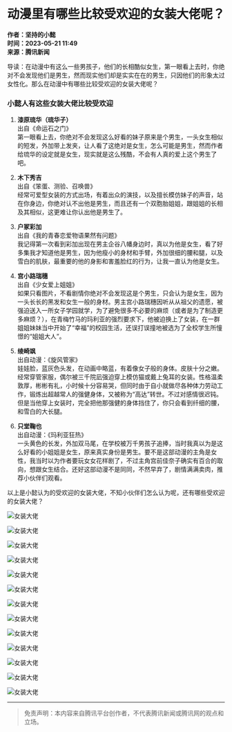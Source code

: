 # 动漫里有哪些比较受欢迎的女装大佬呢？

**作者：坚持的小懿**  
**时间：2023-05-21 11:49**  
**来源：腾讯新闻**

导读：在动漫中有这么一些男孩子，他们的长相酷似女生，第一眼看上去时，你绝对不会发现他们是男生，然而现实他们却是实实在在的男生，只因他们的形象太过女性化。那么在动漫中有哪些比较受欢迎的女装大佬呢？

### 小懿人有这些女装大佬比较受欢迎

1. **漆原琉华（琉华子）**  
   出自《命运石之门》  
   第一眼看上去，你绝对不会发现这么好看的妹子原来是个男生，一头女生相似的短发，外加带上发夹，让人看了这绝对是女生，怎么可能是男生，然而作者给琉华的设定就是女生，现实就是这么残酷，不会有人真的爱上这个男生了吧。

2. **木下秀吉**  
   出自《笨蛋、测验、召唤兽》  
   经常可爱型女装的方式出场，有着出众的演技，以及擅长模仿妹子的声音，站在你身边，你绝对认不出他是男生，而且还有一个双胞胎姐姐，跟姐姐的长相及其相似，这更难让你认出他是男生了。

3. **户冢彩加**  
   出自《我的青春恋爱物语果然有问题》  
   我记得第一次看到彩加出现在男主企谷八幡身边时，真以为他是女生，看了好多集我才知道他是男生，因为他瘦小的身材和手臂，外加很细的腰和腿，以及雪白的肌肤，最重要的他的身影和害羞脸红的行为，让我一直认为他是女生。

4. **宫小路瑞穗**  
   出自《少女爱上姐姐》  
   如果只看图片，不看剧情你绝对不会发现这是个男生，只会认为是女生，因为一头长长的黑发和女生一般的身材。男主宫小路瑞穗因听从从祖父的遗愿，被强迫送入一所女子学园就学，为了避免很多不必要的麻烦（或者是为了制造更多麻烦？），在青梅竹马的玛利亚的强烈要求下，他被迫换上了女装，在一群姐姐妹妹当中开始了“幸福”的校园生活，还误打误撞地被选为了全校学生所憧憬的“姐姐大人”。

5. **绫崎飒**  
   出自动漫：《旋风管家》  
   娃娃脸，蓝灰色头发，在动画中略蓝，有着像女子般的身体。皮肤十分之嫩。经常穿管家服，偶尔被三千院凪强迫穿上模仿猫或戴上兔耳的女装。性格温柔敦厚，彬彬有礼，小时候十分容易哭，但同时由于自小就做尽各种体力劳动工作，锻炼出超越常人的强健身体，又被称为“高达”转世。不过对感情很迟钝。但是当他穿上女装时，完全把他那强健的身体挡住了，你只会看到纤细的腰，和雪白的大长腿。

6. **只堂鞠也**  
   出自动漫：《玛利亚狂热》  
   一头黄色的长发，外加双马尾，在学校被万千男孩子追捧，当时我真以为是这么好看的小姐姐是女生，原来真实身份是男生。要不是这部动漫的主角是女性，我当时以为作者要玩女女花样剧了，不过主角宫前佳奈子确实有百合的取向，想跟女生结合。还好这部动漫不是同同，不然早弃了，剧情满满卖肉，推荐小伙伴们观看。

以上是小懿认为的受欢迎的女装大佬，不知小伙伴们怎么认为呢，还有哪些受欢迎的女装大佬？

![女装大佬](https://inews.gtimg.com/om_bt/Oh_lyfSioBOHZ3jm4mzsq0qdK28-hm3AJ8hqr0dHrUCcEAA/641)

![女装大佬](https://inews.gtimg.com/om_bt/OfBHmHehNa0xteN144NcoHseW7reWWumILLj08A3ENyeAAA/641)

![女装大佬](https://inews.gtimg.com/om_bt/O6ZJzabxw1eBzGmuuz1v2azhj8hVjkwfBO2BGIDzKDvTwAA/641)

![女装大佬](https://inews.gtimg.com/om_bt/Oq_jxqHeSMrH7QSeyB0lm_bE9rW7npyL4C1QBhn0zA71kAA/641)

![女装大佬](https://inews.gtimg.com/om_bt/ObOwlUpawHy1OgoKUgP3DhyrOPXR_OQ5hx0IswOBfHfP0AA/641)

![女装大佬](https://inews.gtimg.com/om_bt/OuC31lQRMBem7NAJi1Tle2QzkFdvTpsKPZF18_5yWMdlwAA/641)

![女装大佬](https://inews.gtimg.com/om_bt/O0-3S2ouDF_QpirNh14oLPozUxYR7mn0Vu-_EAI5wp-SsAA/641)

![女装大佬](https://inews.gtimg.com/om_bt/OebUOzWrfwe1Nje4A9IUMq5a2iozV769oGVrm7en6we6sAA/641)

![女装大佬](https://inews.gtimg.com/om_bt/ODDJBjlyL8PSPSvBvJokVN8YBJV3_HwCllC2TB1HWUUQsAA/641)

![女装大佬](https://inews.gtimg.com/om_bt/OsGOTN-mAcx2anz_tYrxz2nQeBEod8no3YhOkwRlPCeaAAA/641)

![女装大佬](https://inews.gtimg.com/om_bt/OzL1ds1L2SUcJx5aeSlxREYzGGEppDsweDFwdbAH_RU8QAA/641)

![女装大佬](https://inews.gtimg.com/om_bt/O5Jvf4e51QoArYCv1OeFEnQMQ3NTh3o6czpmufPoM58twAA/641)

![女装大佬](https://inews.gtimg.com/om_bt/OpkKPOgIvDO1TALaqeZr1veg0-RKIwvFSEEmOSxu0dxnIAA/641)

---

> 免责声明：本内容来自腾讯平台创作者，不代表腾讯新闻或腾讯网的观点和立场。
<!-- tcd_original_link https://news.qq.com/rain/a/20230521A02K6600 -->
